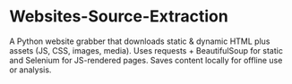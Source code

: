 # Websites-Source-Extraction
A Python website grabber that downloads static &amp; dynamic HTML plus assets (JS, CSS, images, media). Uses requests + BeautifulSoup for static and Selenium for JS-rendered pages. Saves content locally for offline use or analysis.
